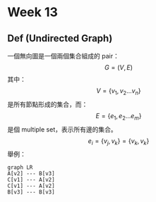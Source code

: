# Week 13

## Def (Undirected Graph)

一個無向圖是一個兩個集合組成的 pair：
$$
G = (V, E)
$$
其中：
$$
V = \{v_1, v_2 \dots v_n\}
$$
是所有節點形成的集合，而：
$$
E = \{e_1, e_2 \dots e_m\}
$$
是個 multiple set，表示所有邊的集合。
$$
e_i = \{v_j, v_k\} = \{v_k, v_k\}
$$
舉例：

```mermaid
graph LR
A[v2] --- B[v3]
C[v1] --- A[v2]
C[v1] --- A[v2]
B[v3] --- B[v3]
```

